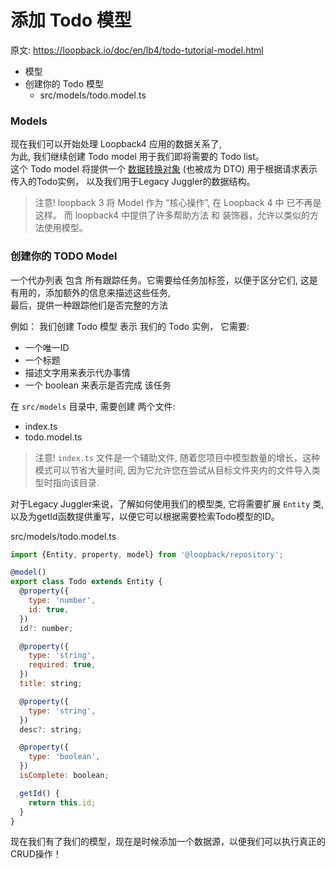 # 添加 Todo 模型

原文: <https://loopback.io/doc/en/lb4/todo-tutorial-model.html>

- 模型
- 创建你的 Todo 模型
  - src/models/todo.model.ts

### Models

现在我们可以开始处理 Loopback4 应用的数据关系了,   
为此, 我们继续创建 Todo model 用于我们即将需要的 Todo list。   
这个 Todo model 将提供一个 [数据转换对象](https://en.wikipedia.org/wiki/Data_transfer_object) (也被成为 DTO) 用于根据请求表示传入的Todo实例，
以及我们用于Legacy Juggler的数据结构。

> 注意!
  loopback 3 将 Model 作为 “核心操作”, 在 Loopback 4 中 已不再是这样。
  而 loopback4 中提供了许多帮助方法 和 装饰器，允许以类似的方法使用模型。


### 创建你的 TODO Model

一个代办列表 包含 所有跟踪任务。它需要给任务加标签，以便于区分它们, 这是有用的，添加额外的信息来描述这些任务,  
最后，提供一种跟踪他们是否完整的方法

例如：
我们创建 Todo 模型 表示 我们的 Todo 实例， 它需要:

- 一个唯一ID
- 一个标题
- 描述文字用来表示代办事情
- 一个 boolean 来表示是否完成 该任务

在 `src/models` 目录中, 需要创建 两个文件:

- index.ts
- todo.model.ts

> 注意!
  `index.ts` 文件是一个辅助文件, 随着您项目中模型数量的增长，这种模式可以节省大量时间,
  因为它允许您在尝试从目标文件夹内的文件导入类型时指向该目录.


对于Legacy Juggler来说，了解如何使用我们的模型类, 它将需要扩展 `Entity` 类,
以及为getId函数提供重写，以便它可以根据需要检索Todo模型的ID。



src/models/todo.model.ts

```js
import {Entity, property, model} from '@loopback/repository';

@model()
export class Todo extends Entity {
  @property({
    type: 'number',
    id: true,
  })
  id?: number;

  @property({
    type: 'string',
    required: true,
  })
  title: string;

  @property({
    type: 'string',
  })
  desc?: string;

  @property({
    type: 'boolean',
  })
  isComplete: boolean;

  getId() {
    return this.id;
  }
}
```

现在我们有了我们的模型，现在是时候添加一个数据源，以便我们可以执行真正的CRUD操作！
